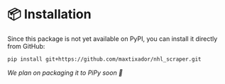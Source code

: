 # 📦 Installation


Since this package is not yet available on PyPI, you can install it directly from GitHub:
```bash
pip install git+https://github.com/maxtixador/nhl_scraper.git
```

*We plan on packaging it to PiPy soon 👀*
